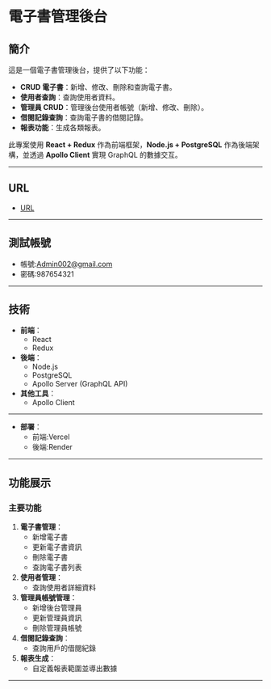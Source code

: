 # 電子書管理後台

## 簡介
這是一個電子書管理後台，提供了以下功能：
- **CRUD 電子書**：新增、修改、刪除和查詢電子書。
- **使用者查詢**：查詢使用者資料。
- **管理員 CRUD**：管理後台使用者帳號（新增、修改、刪除）。
- **借閱記錄查詢**：查詢電子書的借閱記錄。
- **報表功能**：生成各類報表。

此專案使用 **React + Redux** 作為前端框架，**Node.js + PostgreSQL** 作為後端架構，並透過 **Apollo Client** 實現 GraphQL 的數據交互。

---
## **URL**
   - [URL](https://e-book-l4zhkv4g4-haowei212410061s-projects.vercel.app/)
---

## **測試帳號**
   - 帳號:Admin002@gmail.com
   - 密碼:987654321
---

## **技術**
- **前端**：
  - React
  - Redux
- **後端**：
  - Node.js
  - PostgreSQL
  - Apollo Server (GraphQL API)
- **其他工具**：
  - Apollo Client 
---
- **部署**：
  - 前端:Vercel
  - 後端:Render 
---


## **功能展示**
### **主要功能**
1. **電子書管理**：
   - 新增電子書
   - 更新電子書資訊
   - 刪除電子書
   - 查詢電子書列表
2. **使用者管理**：
   - 查詢使用者詳細資料
3. **管理員帳號管理**：
   - 新增後台管理員
   - 更新管理員資訊
   - 刪除管理員帳號
4. **借閱記錄查詢**：
   - 查詢用戶的借閱紀錄
5. **報表生成**：
   - 自定義報表範圍並導出數據

---



